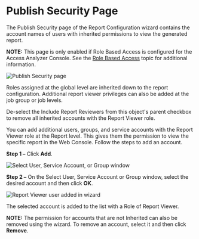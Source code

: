 # Publish Security Page

The Publish Security page of the Report Configuration wizard contains the account names of users with inherited permissions to view the generated report.

__NOTE:__ This page is only enabled if Role Based Access is configured for the Access Analyzer Console. See the [Role Based Access](/docs/accessanalyzer/accessanalyzer/enterpriseauditor/admin/settings/access/rolebased/overview.md) topic for additional information.

![Publish Security page](/img/product_docs/accessanalyzer/accessanalyzer/enterpriseauditor/admin/report/wizard/publishsecurity.png)

Roles assigned at the global level are inherited down to the report configuration. Additional report viewer privileges can also be added at the job group or job levels.

De-select the Include Report Reviewers from this object's parent checkbox to remove all inherited accounts with the Report Viewer role.

You can add additional users, groups, and service accounts with the Report Viewer role at the Report level. This gives them the permission to view the specific report in the Web Console. Follow the steps to add an account.

__Step 1 –__  Click __Add__.

![Select User, Service Account, or Group window](/img/product_docs/accessanalyzer/accessanalyzer/enterpriseauditor/admin/report/wizard/addreportviewer.png)

__Step 2 –__ On the Select User, Service Account or Group window, select the desired account and then click __OK__.

![Report Viewer user added in wizard](/img/product_docs/accessanalyzer/accessanalyzer/enterpriseauditor/admin/report/wizard/reportviewer.png)

The selected account is added to the list with a Role of Report Viewer.

__NOTE:__ The permission for accounts that are not Inherited can also be removed using the wizard. To remove an account, select it and then click __Remove__.
